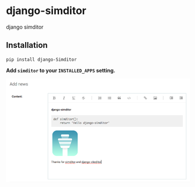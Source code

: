 # django-simditor
django simditor

Installation
------------

    pip install django-Simditor

**Add `simditor` to your `INSTALLED_APPS` setting.**


![](resources/demo.png)
